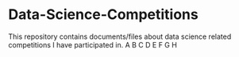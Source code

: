 # Data-Science-Competitions
This repository contains documents/files about data science related competitions I have participated in.
A
B
C
D
E
F
G
H
